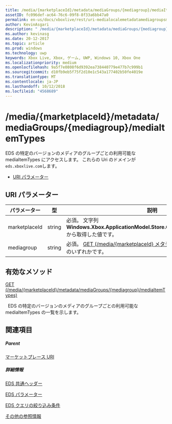```yaml
---
title: /media/{marketplaceId}/metadata/mediaGroups/{mediagroup}/mediaItemTypes
assetID: fc096def-ac64-76c6-09f8-8f33a6bb47a0
permalink: en-us/docs/xboxlive/rest/uri-medialocalemetadatamediagroupsmediaitemtypes.html
author: KevinAsgari
description: " /media/{marketplaceId}/metadata/mediaGroups/{mediagroup}/mediaItemTypes"
ms.author: kevinasg
ms.date: 20-12-2017
ms.topic: article
ms.prod: windows
ms.technology: uwp
keywords: Xbox Live, Xbox, ゲーム, UWP, Windows 10, Xbox One
ms.localizationpriority: medium
ms.openlocfilehash: 9a5f7e0808f6d9392ea738440779e477b7c999b1
ms.sourcegitcommit: d10fb9eb5f75f2d10e1c543a177402b50fe4019e
ms.translationtype: MT
ms.contentlocale: ja-JP
ms.lasthandoff: 10/12/2018
ms.locfileid: "4568689"
---
```

# <a name="mediamarketplaceidmetadatamediagroupsmediagroupmediaitemtypes"></a>/media/{marketplaceId}/metadata/mediaGroups/{mediagroup}/mediaItemTypes
EDS の特定のバージョンのメディアのグループごとの利用可能な mediaItemTypes にアクセスします。 これらの Uri のドメインが`eds.xboxlive.com`します。
 
  * [URI パラメーター](#ID4EV)
 
<a id="ID4EV"></a>

 
## <a name="uri-parameters"></a>URI パラメーター
 
| パラメーター| 型| 説明| 
| --- | --- | --- | 
| marketplaceId| string| 必須。 文字列<b>Windows.Xbox.ApplicationModel.Store.Configuration.MarketplaceId</b>から取得した値です。| 
| mediagroup| string| 必須。 [GET (/media/{marketplaceId} メタデータ/mediaGroups)](uri-medialocalemetadatamediagroupsget.md)からの値のいずれかです。| 
  
<a id="ID4EBC"></a>

 
## <a name="valid-methods"></a>有効なメソッド

[GET (/media/{marketplaceId}/metadata/mediaGroups/{mediagroup}/mediaItemTypes)](uri-medialocalemetadatamediagroupsmediaitemtypesget.md)

&nbsp;&nbsp;EDS の特定のバージョンのメディアのグループごとの利用可能な mediaItemTypes の一覧を示します。
 
<a id="ID4ELC"></a>

 
## <a name="see-also"></a>関連項目
 
<a id="ID4ENC"></a>

 
##### <a name="parent"></a>Parent 

[マーケットプレース URI](atoc-reference-marketplace.md)

  
<a id="ID4EXC"></a>

 
##### <a name="further-information"></a>詳細情報 

[EDS 共通ヘッダー](../../additional/edscommonheaders.md)

 [EDS パラメーター](../../additional/edsparameters.md)

 [EDS クエリの絞り込み条件](../../additional/edsqueryrefiners.md)

 [その他の参照情報](../../additional/atoc-xboxlivews-reference-additional.md)

   